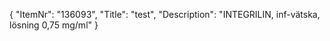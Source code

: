 {
  "ItemNr": "136093",
  "Title": "test",
  "Description": "INTEGRILIN, inf-vätska, lösning 0,75 mg/ml"
}